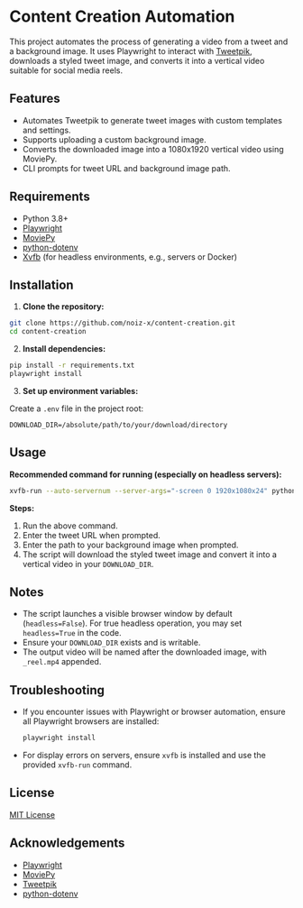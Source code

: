 # Content Creation Automation

This project automates the process of generating a video from a tweet and a background image. It uses Playwright to interact with [Tweetpik](https://tweethunter.io/tweetpik), downloads a styled tweet image, and converts it into a vertical video suitable for social media reels.

## Features

- Automates Tweetpik to generate tweet images with custom templates and settings.
- Supports uploading a custom background image.
- Converts the downloaded image into a 1080x1920 vertical video using MoviePy.
- CLI prompts for tweet URL and background image path.

## Requirements

- Python 3.8+
- [Playwright](https://playwright.dev/python/)
- [MoviePy](https://zulko.github.io/moviepy/)
- [python-dotenv](https://pypi.org/project/python-dotenv/)
- [Xvfb](https://en.wikipedia.org/wiki/Xvfb) (for headless environments, e.g., servers or Docker)

## Installation

1. **Clone the repository:**
  ```bash
  git clone https://github.com/noiz-x/content-creation.git
  cd content-creation
  ```

2. **Install dependencies:**
  ```bash
  pip install -r requirements.txt
  playwright install
  ```

3. **Set up environment variables:**

  Create a `.env` file in the project root:
  ```
  DOWNLOAD_DIR=/absolute/path/to/your/download/directory
  ```

## Usage

**Recommended command for running (especially on headless servers):**
```bash
xvfb-run --auto-servernum --server-args="-screen 0 1920x1080x24" python3 main.py
```

**Steps:**
1. Run the above command.
2. Enter the tweet URL when prompted.
3. Enter the path to your background image when prompted.
4. The script will download the styled tweet image and convert it into a vertical video in your `DOWNLOAD_DIR`.

## Notes

- The script launches a visible browser window by default (`headless=False`). For true headless operation, you may set `headless=True` in the code.
- Ensure your `DOWNLOAD_DIR` exists and is writable.
- The output video will be named after the downloaded image, with `_reel.mp4` appended.

## Troubleshooting

- If you encounter issues with Playwright or browser automation, ensure all Playwright browsers are installed:
  ```bash
  playwright install
  ```
- For display errors on servers, ensure `xvfb` is installed and use the provided `xvfb-run` command.

## License

[MIT License](LICENSE)

## Acknowledgements

- [Playwright](https://playwright.dev/python/)
- [MoviePy](https://zulko.github.io/moviepy/)
- [Tweetpik](https://tweethunter.io/tweetpik)
- [python-dotenv](https://pypi.org/project/python-dotenv/)